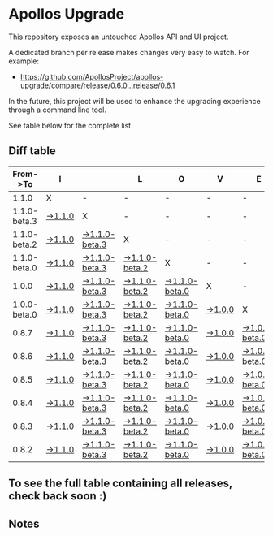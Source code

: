 # Apollos Upgrade

This repository exposes an untouched Apollos API and UI project.

A dedicated branch per release makes changes very easy
to watch. For example:

* https://github.com/ApollosProject/apollos-upgrade/compare/release/0.6.0...release/0.6.1

In the future, this project will be used to enhance the upgrading experience through a command line tool.

See table below for the complete list.

## Diff table

| From->To     | I                                                                                                        |                                                                                                                        | L                                                                                                                      | O                                                                                                                      | V                                                                                                        | E                                                                                                               |                                                                                                   | D                                                                                                 | I                                                                                                 | F                                                                                                 | F                                                                                                 | S   |
| ------------ | -------------------------------------------------------------------------------------------------------- | ---------------------------------------------------------------------------------------------------------------------- | ---------------------------------------------------------------------------------------------------------------------- | ---------------------------------------------------------------------------------------------------------------------- | -------------------------------------------------------------------------------------------------------- | --------------------------------------------------------------------------------------------------------------- | ------------------------------------------------------------------------------------------------- | ------------------------------------------------------------------------------------------------- | ------------------------------------------------------------------------------------------------- | ------------------------------------------------------------------------------------------------- | ------------------------------------------------------------------------------------------------- | --- |
| 1.1.0        | X                                                                                                        | -                                                                                                                      | -                                                                                                                      | -                                                                                                                      | -                                                                                                        | -                                                                                                               | -                                                                                                 | -                                                                                                 | -                                                                                                 | -                                                                                                 | -                                                                                                 | -   |
| 1.1.0-beta.3 | [->1.1.0](https://github.com/ApollosProject/apollos-upgrade/compare/release/1.1.0-beta.3..release/1.1.0) | X                                                                                                                      | -                                                                                                                      | -                                                                                                                      | -                                                                                                        | -                                                                                                               | -                                                                                                 | -                                                                                                 | -                                                                                                 | -                                                                                                 | -                                                                                                 | -   |
| 1.1.0-beta.2 | [->1.1.0](https://github.com/ApollosProject/apollos-upgrade/compare/release/1.1.0-beta.2..release/1.1.0) | [->1.1.0-beta.3](https://github.com/ApollosProject/apollos-upgrade/compare/release/1.1.0-beta.2..release/1.1.0-beta.3) | X                                                                                                                      | -                                                                                                                      | -                                                                                                        | -                                                                                                               | -                                                                                                 | -                                                                                                 | -                                                                                                 | -                                                                                                 | -                                                                                                 | -   |
| 1.1.0-beta.0 | [->1.1.0](https://github.com/ApollosProject/apollos-upgrade/compare/release/1.1.0-beta.0..release/1.1.0) | [->1.1.0-beta.3](https://github.com/ApollosProject/apollos-upgrade/compare/release/1.1.0-beta.0..release/1.1.0-beta.3) | [->1.1.0-beta.2](https://github.com/ApollosProject/apollos-upgrade/compare/release/1.1.0-beta.0..release/1.1.0-beta.2) | X                                                                                                                      | -                                                                                                        | -                                                                                                               | -                                                                                                 | -                                                                                                 | -                                                                                                 | -                                                                                                 | -                                                                                                 | -   |
| 1.0.0        | [->1.1.0](https://github.com/ApollosProject/apollos-upgrade/compare/release/1.0.0..release/1.1.0)        | [->1.1.0-beta.3](https://github.com/ApollosProject/apollos-upgrade/compare/release/1.0.0..release/1.1.0-beta.3)        | [->1.1.0-beta.2](https://github.com/ApollosProject/apollos-upgrade/compare/release/1.0.0..release/1.1.0-beta.2)        | [->1.1.0-beta.0](https://github.com/ApollosProject/apollos-upgrade/compare/release/1.0.0..release/1.1.0-beta.0)        | X                                                                                                        | -                                                                                                               | -                                                                                                 | -                                                                                                 | -                                                                                                 | -                                                                                                 | -                                                                                                 | -   |
| 1.0.0-beta.0 | [->1.1.0](https://github.com/ApollosProject/apollos-upgrade/compare/release/1.0.0-beta.0..release/1.1.0) | [->1.1.0-beta.3](https://github.com/ApollosProject/apollos-upgrade/compare/release/1.0.0-beta.0..release/1.1.0-beta.3) | [->1.1.0-beta.2](https://github.com/ApollosProject/apollos-upgrade/compare/release/1.0.0-beta.0..release/1.1.0-beta.2) | [->1.1.0-beta.0](https://github.com/ApollosProject/apollos-upgrade/compare/release/1.0.0-beta.0..release/1.1.0-beta.0) | [->1.0.0](https://github.com/ApollosProject/apollos-upgrade/compare/release/1.0.0-beta.0..release/1.0.0) | X                                                                                                               | -                                                                                                 | -                                                                                                 | -                                                                                                 | -                                                                                                 | -                                                                                                 | -   |
| 0.8.7        | [->1.1.0](https://github.com/ApollosProject/apollos-upgrade/compare/release/0.8.7..release/1.1.0)        | [->1.1.0-beta.3](https://github.com/ApollosProject/apollos-upgrade/compare/release/0.8.7..release/1.1.0-beta.3)        | [->1.1.0-beta.2](https://github.com/ApollosProject/apollos-upgrade/compare/release/0.8.7..release/1.1.0-beta.2)        | [->1.1.0-beta.0](https://github.com/ApollosProject/apollos-upgrade/compare/release/0.8.7..release/1.1.0-beta.0)        | [->1.0.0](https://github.com/ApollosProject/apollos-upgrade/compare/release/0.8.7..release/1.0.0)        | [->1.0.0-beta.0](https://github.com/ApollosProject/apollos-upgrade/compare/release/0.8.7..release/1.0.0-beta.0) | X                                                                                                 | -                                                                                                 | -                                                                                                 | -                                                                                                 | -                                                                                                 | -   |
| 0.8.6        | [->1.1.0](https://github.com/ApollosProject/apollos-upgrade/compare/release/0.8.6..release/1.1.0)        | [->1.1.0-beta.3](https://github.com/ApollosProject/apollos-upgrade/compare/release/0.8.6..release/1.1.0-beta.3)        | [->1.1.0-beta.2](https://github.com/ApollosProject/apollos-upgrade/compare/release/0.8.6..release/1.1.0-beta.2)        | [->1.1.0-beta.0](https://github.com/ApollosProject/apollos-upgrade/compare/release/0.8.6..release/1.1.0-beta.0)        | [->1.0.0](https://github.com/ApollosProject/apollos-upgrade/compare/release/0.8.6..release/1.0.0)        | [->1.0.0-beta.0](https://github.com/ApollosProject/apollos-upgrade/compare/release/0.8.6..release/1.0.0-beta.0) | [->0.8.7](https://github.com/ApollosProject/apollos-upgrade/compare/release/0.8.6..release/0.8.7) | X                                                                                                 | -                                                                                                 | -                                                                                                 | -                                                                                                 | -   |
| 0.8.5        | [->1.1.0](https://github.com/ApollosProject/apollos-upgrade/compare/release/0.8.5..release/1.1.0)        | [->1.1.0-beta.3](https://github.com/ApollosProject/apollos-upgrade/compare/release/0.8.5..release/1.1.0-beta.3)        | [->1.1.0-beta.2](https://github.com/ApollosProject/apollos-upgrade/compare/release/0.8.5..release/1.1.0-beta.2)        | [->1.1.0-beta.0](https://github.com/ApollosProject/apollos-upgrade/compare/release/0.8.5..release/1.1.0-beta.0)        | [->1.0.0](https://github.com/ApollosProject/apollos-upgrade/compare/release/0.8.5..release/1.0.0)        | [->1.0.0-beta.0](https://github.com/ApollosProject/apollos-upgrade/compare/release/0.8.5..release/1.0.0-beta.0) | [->0.8.7](https://github.com/ApollosProject/apollos-upgrade/compare/release/0.8.5..release/0.8.7) | [->0.8.6](https://github.com/ApollosProject/apollos-upgrade/compare/release/0.8.5..release/0.8.6) | X                                                                                                 | -                                                                                                 | -                                                                                                 | -   |
| 0.8.4        | [->1.1.0](https://github.com/ApollosProject/apollos-upgrade/compare/release/0.8.4..release/1.1.0)        | [->1.1.0-beta.3](https://github.com/ApollosProject/apollos-upgrade/compare/release/0.8.4..release/1.1.0-beta.3)        | [->1.1.0-beta.2](https://github.com/ApollosProject/apollos-upgrade/compare/release/0.8.4..release/1.1.0-beta.2)        | [->1.1.0-beta.0](https://github.com/ApollosProject/apollos-upgrade/compare/release/0.8.4..release/1.1.0-beta.0)        | [->1.0.0](https://github.com/ApollosProject/apollos-upgrade/compare/release/0.8.4..release/1.0.0)        | [->1.0.0-beta.0](https://github.com/ApollosProject/apollos-upgrade/compare/release/0.8.4..release/1.0.0-beta.0) | [->0.8.7](https://github.com/ApollosProject/apollos-upgrade/compare/release/0.8.4..release/0.8.7) | [->0.8.6](https://github.com/ApollosProject/apollos-upgrade/compare/release/0.8.4..release/0.8.6) | [->0.8.5](https://github.com/ApollosProject/apollos-upgrade/compare/release/0.8.4..release/0.8.5) | X                                                                                                 | -                                                                                                 | -   |
| 0.8.3        | [->1.1.0](https://github.com/ApollosProject/apollos-upgrade/compare/release/0.8.3..release/1.1.0)        | [->1.1.0-beta.3](https://github.com/ApollosProject/apollos-upgrade/compare/release/0.8.3..release/1.1.0-beta.3)        | [->1.1.0-beta.2](https://github.com/ApollosProject/apollos-upgrade/compare/release/0.8.3..release/1.1.0-beta.2)        | [->1.1.0-beta.0](https://github.com/ApollosProject/apollos-upgrade/compare/release/0.8.3..release/1.1.0-beta.0)        | [->1.0.0](https://github.com/ApollosProject/apollos-upgrade/compare/release/0.8.3..release/1.0.0)        | [->1.0.0-beta.0](https://github.com/ApollosProject/apollos-upgrade/compare/release/0.8.3..release/1.0.0-beta.0) | [->0.8.7](https://github.com/ApollosProject/apollos-upgrade/compare/release/0.8.3..release/0.8.7) | [->0.8.6](https://github.com/ApollosProject/apollos-upgrade/compare/release/0.8.3..release/0.8.6) | [->0.8.5](https://github.com/ApollosProject/apollos-upgrade/compare/release/0.8.3..release/0.8.5) | [->0.8.4](https://github.com/ApollosProject/apollos-upgrade/compare/release/0.8.3..release/0.8.4) | X                                                                                                 | -   |
| 0.8.2        | [->1.1.0](https://github.com/ApollosProject/apollos-upgrade/compare/release/0.8.2..release/1.1.0)        | [->1.1.0-beta.3](https://github.com/ApollosProject/apollos-upgrade/compare/release/0.8.2..release/1.1.0-beta.3)        | [->1.1.0-beta.2](https://github.com/ApollosProject/apollos-upgrade/compare/release/0.8.2..release/1.1.0-beta.2)        | [->1.1.0-beta.0](https://github.com/ApollosProject/apollos-upgrade/compare/release/0.8.2..release/1.1.0-beta.0)        | [->1.0.0](https://github.com/ApollosProject/apollos-upgrade/compare/release/0.8.2..release/1.0.0)        | [->1.0.0-beta.0](https://github.com/ApollosProject/apollos-upgrade/compare/release/0.8.2..release/1.0.0-beta.0) | [->0.8.7](https://github.com/ApollosProject/apollos-upgrade/compare/release/0.8.2..release/0.8.7) | [->0.8.6](https://github.com/ApollosProject/apollos-upgrade/compare/release/0.8.2..release/0.8.6) | [->0.8.5](https://github.com/ApollosProject/apollos-upgrade/compare/release/0.8.2..release/0.8.5) | [->0.8.4](https://github.com/ApollosProject/apollos-upgrade/compare/release/0.8.2..release/0.8.4) | [->0.8.3](https://github.com/ApollosProject/apollos-upgrade/compare/release/0.8.2..release/0.8.3) | X   |

## To see the full table containing all releases, check back soon :)

## Notes
